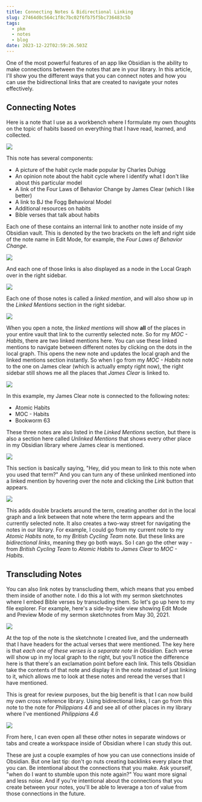 ```yaml
---
title: Connecting Notes & Bidirectional Linking
slug: 27464d0c564c1f8c7bc02f6fb75f5bc736483c5b
tags:
  - pkm
  - notes
  - blog
date: 2023-12-22T02:59:26.503Z
---
```


One of the most powerful features of an app like Obsidian is the ability to make connections between the notes that are in your library. In this article, I'll show you the different ways that you can connect notes and how you can use the bidirectional links that are created to navigate your notes effectively.

## Connecting Notes

Here is a note that I use as a workbench where I formulate my own thoughts on the topic of habits based on everything that I have read, learned, and collected.

![](https://thesweetsetup.com/wp-content/uploads/2021/07/connecting1.jpg)

This note has several components:

*   A picture of the habit cycle made popular by Charles Duhigg
*   An opinion note about the habit cycle where I identify what I don't like about this particular model
*   A link of the Four Laws of Behavior Change by James Clear (which I like better)
*   A link to BJ the Fogg Behavioral Model
*   Additional resources on habits
*   Bible verses that talk about habits

Each one of these contains an internal link to another note inside of my Obsidian vault. This is denoted by the two brackets on the left and right side of the note name in Edit Mode, for example, the *Four Laws of Behavior Change*.

![](https://thesweetsetup.com/wp-content/uploads/2021/07/connecting2.jpg)

And each one of those links is also displayed as a node in the Local Graph over in the right sidebar.

![](https://thesweetsetup.com/wp-content/uploads/2021/07/connecting3.jpg)

Each one of those notes is called a *linked mention*, and will also show up in the *Linked Mentions* section in the right sidebar.

![](https://thesweetsetup.com/wp-content/uploads/2021/07/connecting4.jpg)

When you open a note, the *linked mentions* will show **all** of the places in your entire vault that link to the currently selected note. So for my *MOC - Habits*, there are two linked mentions here. You can use these linked mentions to navigate between different notes by clicking on the dots in the local graph. This opens the new note and updates the local graph and the linked mentions section instantly. So when I go from my *MOC - Habits* note to the one on James clear (which is actually empty right now), the right sidebar still shows me all the places that *James Clear* is linked to.

![](https://thesweetsetup.com/wp-content/uploads/2021/07/connecting5.jpg)

In this example, my James Clear note is connected to the following notes:

*   Atomic Habits
*   MOC - Habits
*   Bookworm 63

These three notes are also listed in the *Linked Mentions* section, but there is also a section here called *Unlinked Mentions* that shows every other place in my Obsidian library where James clear is mentioned.

![](https://thesweetsetup.com/wp-content/uploads/2021/07/connecting6.jpg)

This section is basically saying, "Hey, did you mean to link to this note when you used that term?" And you can turn any of these unlinked mentioned into a linked mention by hovering over the note and clicking the *Link* button that appears.

![](https://thesweetsetup.com/wp-content/uploads/2021/07/connecting6.jpg)

This adds double brackets around the term, creating another dot in the local graph and a link between that note where the term appears and the currently selected note. It also creates a two-way street for navigating the notes in our library. For example, I could go from my current note to my *Atomic Habits* note, to my *British Cycling Team* note. But these links are *bidirectional links*, meaning they go both ways. So I can go the other way - from *British Cycling Team* to *Atomic Habits* to *James Clear* to *MOC - Habits*.

## Transcluding Notes

You can also link notes by transcluding them, which means that you embed them inside of another note. I do this a lot with my sermon sketchnotes where I embed Bible verses by transcluding them. So let's go up here to my file explorer. For example, here's a side-by-side view showing Edit Mode and Preview Mode of my sermon sketchnotes from May 30, 2021.

![](https://thesweetsetup.com/wp-content/uploads/2021/07/connecting7.jpg)

At the top of the note is the sketchnote I created live, and the underneath that I have headers for the actual verses that were mentioned. The key here is that *each one of these verses is a separate note in Obsidian.* Each verse will show up in my local graph to the right, but you'll notice the difference here is that there's an exclamation point before each link. This tells Obsidian take the contents of that note and display it in the note instead of just linking to it, which allows me to look at these notes and reread the verses that I have mentioned.

This is great for review purposes, but the big benefit is that I can now build my own cross reference library. Using bidirectional links, I can go from this note to the note for *Philippians 4.6* and see all of other places in my library where I've mentioned *Philippians 4.6*

![](https://thesweetsetup.com/wp-content/uploads/2021/07/connecting8.jpg)

From here, I can even open all these other notes in separate windows or tabs and create a workspace inside of Obsidian where I can study this out.

These are just a couple examples of how you can use connections inside of Obsidian. But one last tip: don't go nuts creating backlinks every place that you can. Be intentional about the connections that you make. Ask yourself, "when do I want to stumble upon this note again?" You want more signal and less noise. And if you're intentional about the connections that you create between your notes, you'll be able to leverage a ton of value from those connections in the future.
